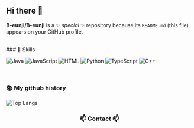 ## Hi there 👋

**B-eunji/B-eunji** is a ✨ _special_ ✨ repository because its `README.md` (this file) appears on your GitHub profile.

<br/>
### 🔨 Skills

![Java](https://img.shields.io/badge/-Java-007396?logo=java&logoColor=white) 
![JavaScript](https://img.shields.io/badge/-JavaScript-F7DF1E?logo=javascript&logoColor=black) 
![HTML](https://img.shields.io/badge/-HTML5-E34F26?logo=html5&logoColor=white) 
![Python](https://img.shields.io/badge/-Python-3776AB?logo=python&logoColor=white) 
![TypeScript](https://img.shields.io/badge/-TypeScript-3178C6?logo=typescript&logoColor=white) 
![C++](https://img.shields.io/badge/-C++-00599C?logo=c%2B%2B&logoColor=white) 

<br/>

### 📚 My github history

![Top Langs](https://github-readme-stats.vercel.app/api/top-langs/?username=anuraghazra&layout=compact)

<h3 align="center">📫 Contact 📫</h3>
<div align="center">
  <a href="a369pej@gmail.com">
</div>
